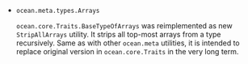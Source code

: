 * `ocean.meta.types.Arrays`

  `ocean.core.Traits.BaseTypeOfArrays` was reimplemented as
  new `StripAllArrays` utility. It strips all top-most arrays
  from a type recursively. Same as with other `ocean.meta` utilities, it is
  intended to replace original version in `ocean.core.Traits` in the very
  long term.
